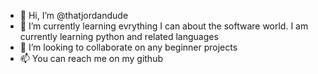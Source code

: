 - 👋 Hi, I’m @thatjordandude
- 🌱 I’m currently learning evrything I can about the software world. I am currently learning python and related languages
- 💞️ I’m looking to collaborate on any beginner projects
- 📫 You can reach me on my github

<!---
thatjordandude/thatjordandude is a ✨ special ✨ repository because its `README.md` (this file) appears on your GitHub profile.
You can click the Preview link to take a look at your changes.
--->
